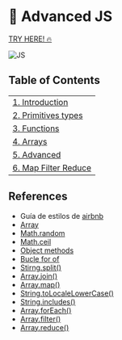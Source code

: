 # 🚀 Advanced JS

[TRY HERE! 🔥](https://replit.com/@amargopastor/Advanced-JS#index.js)

![JS](https://img.shields.io/badge/-Javascript-61DAFB?logo=javascript&logoColor=white&style=flat-square)

## Table of Contents

|                                                 |
| ----------------------------------------------- |
| [1. Introduction](./01-introduction/)           |
| [2. Primitives types](./02-primitives-types/)   |
| [3. Functions](./03-functions/)                 |
| [4. Arrays](./04-arrays/)                       |
| [5. Advanced](./05-advanced/)                   |
| [6. Map Filter Reduce](./06-map-filter-reduce/) |

## References

- Guía de estilos de [airbnb](https://github.com/airbnb/javascript)
- [Array](https://developer.mozilla.org/es/docs/Web/JavaScript/Reference/Global_Objects/Array)
- [Math.random](https://developer.mozilla.org/es/docs/Web/JavaScript/Reference/Global_Objects/Math/random)
- [Math.ceil](https://developer.mozilla.org/es/docs/Web/JavaScript/Reference/Global_Objects/Math/ceil)
- [Object methods](https://developer.mozilla.org/es/docs/Web/JavaScript/Reference/Global_Objects/Object)
- [Bucle for of](https://developer.mozilla.org/es/docs/Web/JavaScript/Reference/Statements/for...of)
- [Stirng.split()](https://developer.mozilla.org/es/docs/Web/JavaScript/Referencia/Objetos_globales/String/split)
- [Array.join()](https://developer.mozilla.org/es/docs/Web/JavaScript/Referencia/Objetos_globales/Array/join)
- [Array.map()](https://developer.mozilla.org/es/docs/Web/JavaScript/Reference/Global_Objects/Array/map)
- [String.toLocaleLowerCase()](https://developer.mozilla.org/es/docs/Web/JavaScript/Reference/Global_Objects/String/toLocaleLowerCase)
- [String.includes()](https://developer.mozilla.org/es/docs/Web/JavaScript/Reference/Global_Objects/Array/includes)
- [Array.forEach()](https://developer.mozilla.org/es/docs/Web/JavaScript/Reference/Global_Objects/Array/forEach)
- [Array.filter()](https://developer.mozilla.org/es/docs/Web/JavaScript/Reference/Global_Objects/Array/filter)
- [Array.reduce()](https://developer.mozilla.org/es/docs/Web/JavaScript/Reference/Global_Objects/Array/Reduce)
